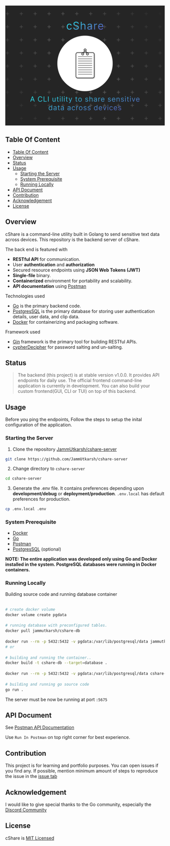 ![Logo](cshare.png)

## Table Of Content

- [Table Of Content](#table-of-content)
- [Overview](#overview)
- [Status](#status)
- [Usage](#usage)
  - [Starting the Server](#starting-the-server)
  - [System Prerequisite](#system-prerequisite)
  - [Running Locally](#running-locally)
- [API Document](#api-document)
- [Contribution](#contribution)
- [Acknowledgement](#acknowledgement)
- [License](#license)

## Overview

cShare is a command-line utility built in Golang to send sensitive text data across devices. This repository is the backend server of cShare.

The back end is featured with

- **RESTful API** for communication.
- User **authentication** and **authorization**
- Secured resource endpoints using **JSON Web Tokens (JWT)**
- **Single-file** binary.
- **Containerized** environment for portability and scalability.
- **API documentation** using [Postman](https://www.postman.com/)

Technologies used

- [Go](https://go.dev/) is the primary backend code.
- [PostgresSQL](https://www.postgresql.org/) is the primary database for storing user authentication details, user data, and clip data.
- [Docker](https://www.docker.com/) for containerizing and packaging software.

Framework used

- [Gin](https://github.com/gin-gonic/gin) framework is the primary tool for building RESTful APIs.
- [cypherDecipher](https://github.com/jammutkarsh/cypherDecipher) for password salting and un-salting.

## Status

> The backend (this project) is at stable version v1.0.0. It provides API endpoints for daily use.
> The official frontend command-line application is currently in development.
> You can also build your custom frontend(GUI, CLI or TUI) on top of this backend.

## Usage

Before you ping the endpoints, Follow the steps to setup the inital configuration of the application.

### Starting the Server

1. Clone the repository [JammUtkarsh/cshare-server](https://github.com/JammUtkarsh/cshare-server)

```bash
git clone https://github.com/JammUtkarsh/cshare-server
```

2. Change directory to `cshare-server`

```bash
cd cshare-server
```

3. Generate the .env file. It contains preferences depending upon **development/debug** or **deployment/production**. `.env.local` has default preferences for production.

```bash
cp .env.local .env 
```

### System Prerequisite

- [Docker](https://www.docker.com/)
- [Go](https://go.dev/)
- [Postman](https://www.postman.com/)
- [PostgresSQL](https://www.postgresql.org/) (optional)

**NOTE: The entire application was developed only using Go and Docker installed in the system. PostgreSQL databases were running in Docker containers.**

### Running Locally

Building source code and running database container

```bash

# create docker volume
docker volume create pgdata

# running database with preconfigured tables.
docker pull jammutkarsh/cshare-db

docker run --rm -p 5432:5432 -v pgdata:/var/lib/postgresql/data jammutkarsh/cshare-db
# or

# building and running the container..
docker build -t cshare-db --target=database .

docker run --rm -p 5432:5432 -v pgdata:/var/lib/postgresql/data cshare-db

# building and running go source code
go run .
```

The server must be now be running at port `:5675`

## API Document

See [Postman API Documentation](https://documenter.getpostman.com/view/19332599/2s8YszQqbU)

Use `Run In Postman` on top right corner for best experience.

## Contribution

This project is for learning and portfolio purposes. You can open issues if you find any.
If possible, mention minimum amount of steps to reproduce the issue in the [issue tab](https://github.com/JammUtkarsh/cshare-server/issues)

## Acknowledgement

I would like to give special thanks to the Go community, especially the [Discord Community](https://discord.gg/golang)

## License

cShare is [MIT Licensed](https://github.com/JammUtkarsh/cshare-server/blob/main/LICENSE.md)
